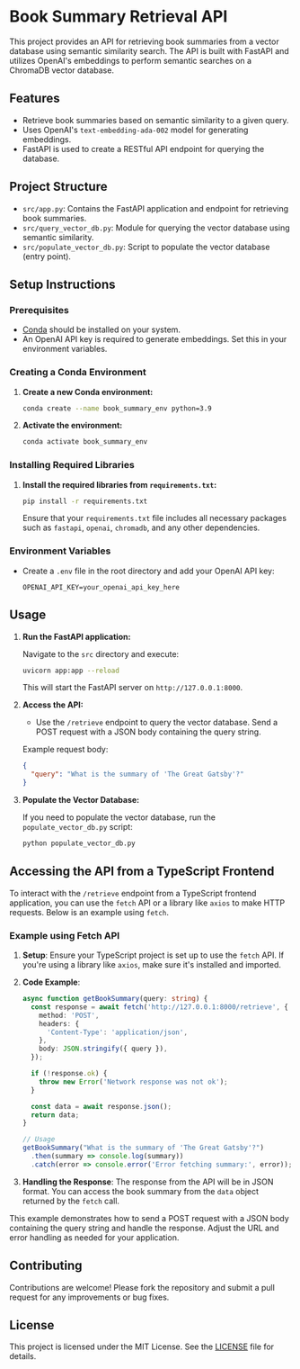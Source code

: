 # Book Summary Retrieval API

This project provides an API for retrieving book summaries from a vector database using semantic similarity search. The API is built with FastAPI and utilizes OpenAI's embeddings to perform semantic searches on a ChromaDB vector database.

## Features

- Retrieve book summaries based on semantic similarity to a given query.
- Uses OpenAI's `text-embedding-ada-002` model for generating embeddings.
- FastAPI is used to create a RESTful API endpoint for querying the database.

## Project Structure

- `src/app.py`: Contains the FastAPI application and endpoint for retrieving book summaries.
- `src/query_vector_db.py`: Module for querying the vector database using semantic similarity.
- `src/populate_vector_db.py`: Script to populate the vector database (entry point).

## Setup Instructions

### Prerequisites

- [Conda](https://docs.conda.io/projects/conda/en/latest/user-guide/install/index.html) should be installed on your system.
- An OpenAI API key is required to generate embeddings. Set this in your environment variables.

### Creating a Conda Environment

1. **Create a new Conda environment:**

   ```bash
   conda create --name book_summary_env python=3.9
   ```

2. **Activate the environment:**

   ```bash
   conda activate book_summary_env
   ```

### Installing Required Libraries

1. **Install the required libraries from `requirements.txt`:**

   ```bash
   pip install -r requirements.txt
   ```

   Ensure that your `requirements.txt` file includes all necessary packages such as `fastapi`, `openai`, `chromadb`, and any other dependencies.

### Environment Variables

- Create a `.env` file in the root directory and add your OpenAI API key:

  ```
  OPENAI_API_KEY=your_openai_api_key_here
  ```

## Usage

1. **Run the FastAPI application:**

   Navigate to the `src` directory and execute:

   ```bash
   uvicorn app:app --reload
   ```

   This will start the FastAPI server on `http://127.0.0.1:8000`.

2. **Access the API:**

   - Use the `/retrieve` endpoint to query the vector database. Send a POST request with a JSON body containing the query string.

   Example request body:

   ```json
   {
     "query": "What is the summary of 'The Great Gatsby'?"
   }
   ```

3. **Populate the Vector Database:**

   If you need to populate the vector database, run the `populate_vector_db.py` script:

   ```bash
   python populate_vector_db.py
   ```

## Accessing the API from a TypeScript Frontend

To interact with the `/retrieve` endpoint from a TypeScript frontend application, you can use the `fetch` API or a library like `axios` to make HTTP requests. Below is an example using `fetch`.

### Example using Fetch API

1. **Setup**: Ensure your TypeScript project is set up to use the `fetch` API. If you're using a library like `axios`, make sure it's installed and imported.

2. **Code Example**:

   ```typescript
   async function getBookSummary(query: string) {
     const response = await fetch('http://127.0.0.1:8000/retrieve', {
       method: 'POST',
       headers: {
         'Content-Type': 'application/json',
       },
       body: JSON.stringify({ query }),
     });

     if (!response.ok) {
       throw new Error('Network response was not ok');
     }

     const data = await response.json();
     return data;
   }

   // Usage
   getBookSummary("What is the summary of 'The Great Gatsby'?")
     .then(summary => console.log(summary))
     .catch(error => console.error('Error fetching summary:', error));
   ```

3. **Handling the Response**: The response from the API will be in JSON format. You can access the book summary from the `data` object returned by the `fetch` call.

This example demonstrates how to send a POST request with a JSON body containing the query string and handle the response. Adjust the URL and error handling as needed for your application.

## Contributing

Contributions are welcome! Please fork the repository and submit a pull request for any improvements or bug fixes.

## License

This project is licensed under the MIT License. See the [LICENSE](LICENSE) file for details.
